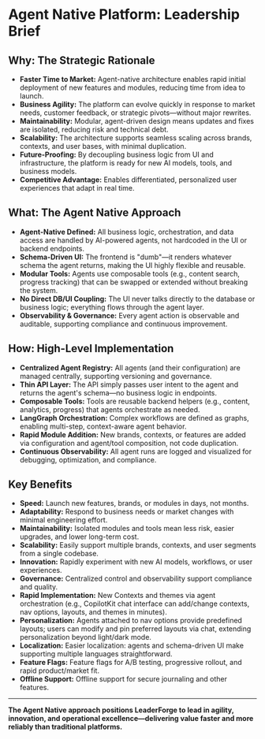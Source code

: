 # Agent Native Platform: Leadership Brief

## Why: The Strategic Rationale

- **Faster Time to Market:** Agent-native architecture enables rapid initial deployment of new features and modules, reducing time from idea to launch.
- **Business Agility:** The platform can evolve quickly in response to market needs, customer feedback, or strategic pivots—without major rewrites.
- **Maintainability:** Modular, agent-driven design means updates and fixes are isolated, reducing risk and technical debt.
- **Scalability:** The architecture supports seamless scaling across brands, contexts, and user bases, with minimal duplication.
- **Future-Proofing:** By decoupling business logic from UI and infrastructure, the platform is ready for new AI models, tools, and business models.
- **Competitive Advantage:** Enables differentiated, personalized user experiences that adapt in real time.

## What: The Agent Native Approach

- **Agent-Native Defined:** All business logic, orchestration, and data access are handled by AI-powered agents, not hardcoded in the UI or backend endpoints.
- **Schema-Driven UI:** The frontend is "dumb"—it renders whatever schema the agent returns, making the UI highly flexible and reusable.
- **Modular Tools:** Agents use composable tools (e.g., content search, progress tracking) that can be swapped or extended without breaking the system.
- **No Direct DB/UI Coupling:** The UI never talks directly to the database or business logic; everything flows through the agent layer.
- **Observability & Governance:** Every agent action is observable and auditable, supporting compliance and continuous improvement.

## How: High-Level Implementation

- **Centralized Agent Registry:** All agents (and their configuration) are managed centrally, supporting versioning and governance.
- **Thin API Layer:** The API simply passes user intent to the agent and returns the agent's schema—no business logic in endpoints.
- **Composable Tools:** Tools are reusable backend helpers (e.g., content, analytics, progress) that agents orchestrate as needed.
- **LangGraph Orchestration:** Complex workflows are defined as graphs, enabling multi-step, context-aware agent behavior.
- **Rapid Module Addition:** New brands, contexts, or features are added via configuration and agent/tool composition, not code duplication.
- **Continuous Observability:** All agent runs are logged and visualized for debugging, optimization, and compliance.

## Key Benefits

- **Speed:** Launch new features, brands, or modules in days, not months.
- **Adaptability:** Respond to business needs or market changes with minimal engineering effort.
- **Maintainability:** Isolated modules and tools mean less risk, easier upgrades, and lower long-term cost.
- **Scalability:** Easily support multiple brands, contexts, and user segments from a single codebase.
- **Innovation:** Rapidly experiment with new AI models, workflows, or user experiences.
- **Governance:** Centralized control and observability support compliance and quality.
- **Rapid Implementation:** New Contexts and themes via agent orchestration (e.g., CopilotKit chat interface can add/change contexts, nav options, layouts, and themes in minutes).
- **Personalization:** Agents attached to nav options provide predefined layouts; users can modify and pin preferred layouts via chat, extending personalization beyond light/dark mode.
- **Localization:** Easier localization: agents and schema-driven UI make supporting multiple languages straightforward.
- **Feature Flags:** Feature flags for A/B testing, progressive rollout, and rapid product/market fit.
- **Offline Support:** Offline support for secure journaling and other features.

---

**The Agent Native approach positions LeaderForge to lead in agility, innovation, and operational excellence—delivering value faster and more reliably than traditional platforms.**